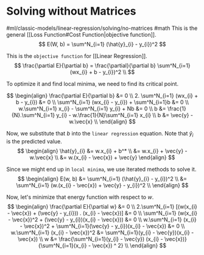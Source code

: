 # Solving without Matrices 
#ml/classic-models/linear-regression/solving/no-matrices #math
This is the general [[Loss Function#Cost Function|objective function]].
$$
E(W, b) = \sum^N_{i=1} (\hat{y}_{i} - y_{i})^2
$$

This is the `objective function` for [[Linear Regression]].
$$
\frac{\partial E}{\partial b}  
= \frac{\partial}{\partial b} \sum^N_{i=1} (wx_{i} + b - y_{i})^2 \\ 
$$

To optimize it and find local minima, we need to find its critical point. 

$$
\begin{align}
\frac{\partial E}{\partial b}  &= 0 \\
2. \sum^N_{i=1} (wx_{i} + b - y_{i}) &= 0 \\
\sum^N_{i=1} (wx_{i} - y_{i}) + \sum^N_{i=1}b &= 0 \\
w.\sum^N_{i=1} x_{i} - \sum^N_{i=1} y_{i} + Nb &= 0 \\
b &= \frac{1}{N}.\sum^N_{i=1} y_{i} - w.\frac{1}{N}\sum^N_{i=1} x_{i}   \\
b &= \vec{y} - w.\vec{x}   \\
\end{align}
$$

Now, we substitute that $b$ into the `linear regression` equation.
Note that $\hat{y}_{i}$ is the predicted value.
$$
\begin{align}
\hat{y}_{i} &= w.x_{i} + b^* \\
&= w.x_{i} + \vec{y} - w.\vec{x} \\
&= w.(x_{i} - \vec{x}) + \vec{y}
\end{align}
$$

Since we might end up in `local minima`, we use iterated methods to solve it.
$$
\begin{align}
E(w, b) 
&= \sum^N_{i=1} (\hat{y}_{i} - y_{i})^2 \\
&= \sum^N_{i=1} (w.(x_{i} - \vec{x}) + \vec{y} - y_{i})^2  \\
\end{align}
$$

Now, let's minimize that energy function with respect to $w$.
$$
\begin{align}
\frac{\partial E}{\partial w} &= 0 \\
2.\sum^N_{i=1} [(w(x_{i} - \vec{x}) + (\vec{y} - y_{i}))  . (x_{i} - \vec{x})]
&= 0  \\
\sum^N_{i=1} (w(x_{i} - \vec{x})^2 + (\vec{y} - y_{i})(x_{i} - \vec{x}))
&= 0  \\
w.\sum^N_{i=1} (x_{i} - \vec{x})^2 + \sum^N_{i=1}(\vec{y} - y_{i})(x_{i} - \vec{x}) 
&= 0  \\
w.\sum^N_{i=1} (x_{i} - \vec{x})^2 &= \sum^N_{i=1}(y_{i} - \vec{y})(x_{i} - \vec{x}) \\
 w &=  \frac{\sum^N_{i=1}(y_{i} - \vec{y}) (x_{i} - \vec{x})}{\sum^N_{i=1}(x_{i} - \vec{x}) ^ 2} \\
\end{align} 
$$

